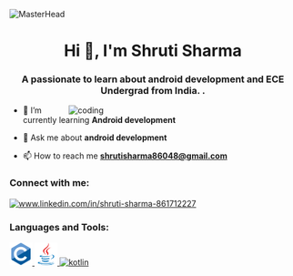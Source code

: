 ![MasterHead](https://www.google.com/url?sa=i&url=https%3A%2F%2Fthink360studio.com%2Fandroid-app-development-service&psig=AOvVaw3_m58hfJUUxTQFt9BMmSRd&ust=1694595730393000&source=images&cd=vfe&opi=89978449&ved=0CBAQjRxqFwoTCMCcgpnbpIEDFQAAAAAdAAAAABAh)
<h1 align="center">Hi 👋, I'm Shruti Sharma</h1>
<h3 align="center">A passionate to learn about android development and ECE Undergrad from India. .</h3>
<img align="right"alt="coding" width="400" src="https://www.google.com/url?sa=i&url=https%3A%2F%2Fmedium.com%2Fcakeresume%2Fthe-future-of-app-development-aa7d6411312c&psig=AOvVaw0fm2weFCmQlcDGEMDwel4d&ust=1694596188152000&source=images&cd=vfe&opi=89978449&ved=0CBAQjRxqFwoTCOiwz_HcpIEDFQAAAAAdAAAAABA2">

- 🌱 I’m currently learning **Android development**

- 💬 Ask me about **android development**

- 📫 How to reach me **shrutisharma86048@gmail.com**

<h3 align="left">Connect with me:</h3>
<p align="left">
<a href="https://linkedin.com/in/www.linkedin.com/in/shruti-sharma-861712227" target="blank"><img align="center" src="https://raw.githubusercontent.com/rahuldkjain/github-profile-readme-generator/master/src/images/icons/Social/linked-in-alt.svg" alt="www.linkedin.com/in/shruti-sharma-861712227" height="30" width="40" /></a>
</p>

<h3 align="left">Languages and Tools:</h3>
<p align="left"> <a href="https://www.cprogramming.com/" target="_blank" rel="noreferrer"> <img src="https://raw.githubusercontent.com/devicons/devicon/master/icons/c/c-original.svg" alt="c" width="40" height="40"/> </a> <a href="https://www.java.com" target="_blank" rel="noreferrer"> <img src="https://raw.githubusercontent.com/devicons/devicon/master/icons/java/java-original.svg" alt="java" width="40" height="40"/> </a> <a href="https://kotlinlang.org" target="_blank" rel="noreferrer"> <img src="https://www.vectorlogo.zone/logos/kotlinlang/kotlinlang-icon.svg" alt="kotlin" width="40" height="40"/> </a> </p>
